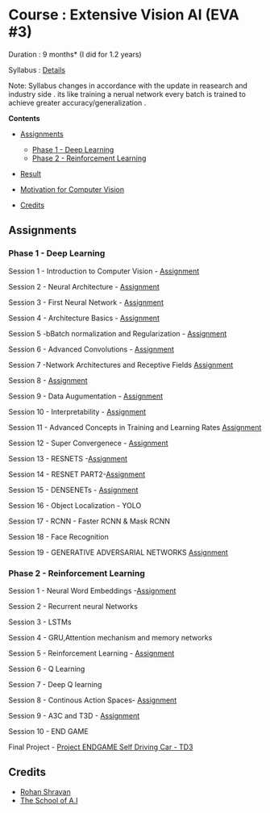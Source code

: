 # Course : Extensive Vision AI (EVA #3)

Duration : 9 months* (I did for 1.2 years)

Syllabus : [Details](https://theschoolof.ai/#details)

Note: Syllabus changes in accordance with the update in reasearch and industry side . its like training a nerual network every batch is trained to achieve greater accuracy/generalization .

**Contents**

- [Assignments](#Assignments)      
   * [Phase 1 - Deep Learning ](#Phase-1---Deep-Learning)
   * [Phase 2 - Reinforcement Learning](#Phase-2---Reinforcement-Learning)

- [Result](#Result)
- [Motivation for Computer Vision](#Motivation-for-Computer-Vision)
- [Credits](#Credits)


## Assignments

### Phase 1 - Deep Learning 

Session 1 - Introduction to Computer Vision - [Assignment](https://github.com/amitkml/EVA1-DeepLearning/assignments/tree/master/project1)

Session 2 - Neural Architecture - [Assignment](https://github.com/amitkml/EVA1-DeepLearning/tree/master/session2)

Session 3 - First Neural Network - [Assignment](https://github.com/amitkml/EVA1-DeepLearning/tree/master/session3)

Session 4 - Architecture Basics - [Assignment](https://github.com/amitkml/EVA1-DeepLearning/tree/master/session4)

Session 5 -bBatch normalization and Regularization - [Assignment](https://github.com/amitkml/EVA1-DeepLearning/tree/master/session5)

Session 6 - Advanced Convolutions - [Assignment](https://github.com/amitkml/EVA1-DeepLearning/tree/master/session6)

Session 7 -Network Architectures and Receptive Fields [Assignment](https://github.com/amitkml/EVA1-DeepLearning/tree/master/session7)

Session 8 - [Assignment](https://github.com/amitkml/EVA1-DeepLearning/assignments/tree/master/session8)

Session 9 - Data Augumentation - [Assignment](https://github.com/amitkml/EVA1-DeepLearning/tree/master/session9)

Session 10 - Interpretability - [Assignment](https://github.com/amitkml/EVA1-DeepLearning/tree/master/session10)

Session 11 - Advanced Concepts in Training and Learning Rates [Assignment](https://github.com/amitkml/EVA1-DeepLearning/tree/master/session11)

Session 12 - Super Convergenece - [Assignment](https://github.com/amitkml/EVA1-DeepLearning/tree/master/session12)

Session 13 - RESNETS -[Assignment](https://github.com/amitkml/EVA1-DeepLearning/tree/master/session13)

Session 14 - RESNET PART2-[Assignment](https://github.com/amitkml/EVA1-DeepLearning/tree/master/session14)

Session 15 - DENSENETs - [Assignment](https://github.com/amitkml/EVA1-DeepLearning/tree/master/session15)

Session 16 - Object Localization - YOLO

Session 17 - RCNN - Faster RCNN & Mask RCNN

Session 18 - Face Recognition

Session 19 - GENERATIVE ADVERSARIAL NETWORKS [Assignment](https://github.com/amitkml/EVA1-DeepLearning/tree/master/session10)

### Phase 2 - Reinforcement Learning

Session 1 - Neural Word Embeddings -[Assignment](https://github.com/amitkml/EVA1-DeepLearning/tree/master/phase2_session1)

Session 2 - Recurrent neural Networks 

Session 3 - LSTMs 

Session 4 - GRU,Attention mechanism and memory networks

Session 5 - Reinforcement Learning - [Assignment](https://github.com/amitkml/EVA1-DeepLearning/tree/master/phase2_session5)

Session 6 - Q Learning

Session 7 - Deep Q learning

Session 8 - Continous Action Spaces- [Assignment](https://github.com/amitkml/EVA1-DeepLearning/tree/master/phase2_session8)

Session 9 - A3C and T3D - [Assignment](https://github.com/amitkml/EVA1-DeepLearning/tree/master/phase2_session9)

Session 10 - END GAME 

Final Project - [Project ENDGAME Self Driving Car - TD3](https://github.com/amitkml/EVA1-DeepLearning/tree/master/Project_Endgame)


## Credits 

* [Rohan Shravan](https://www.google.com/search?safe=active&sxsrf=ALeKk03ViVAZ5ek_9vHbQ4Lg7UXMqN-rMA%3A1592201626546&ei=mhHnXrL-IO-e4-EPq4GH8AU&q=Rohan+Shravan&oq=Rohan+Shravan&gs_lcp=CgZwc3ktYWIQAzIECCMQJzICCAAyBAgAEB4yBAgAEB4yBAgAEB4yBAgAEB4yBAgAEB4yBggAEAUQHjIECAAQHjoECAAQRzoHCCMQsAIQJzoECAAQDToGCAAQDRAeUKObBVjFswVg_bcFaABwAXgAgAGmAogB6gWSAQUwLjMuMZgBAKABAaoBB2d3cy13aXo&sclient=psy-ab&ved=0ahUKEwiys_GilYPqAhVvzzgGHavAAV4Q4dUDCAw&uact=5) 
* [The School of A.I ](https://theschoolof.ai/)


